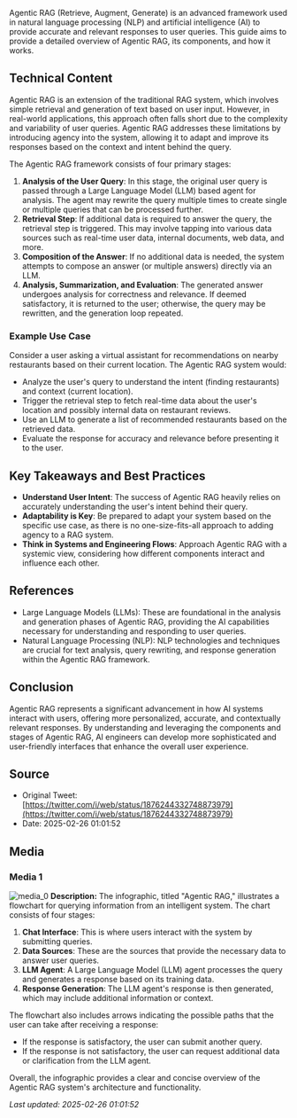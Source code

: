 Agentic RAG (Retrieve, Augment, Generate) is an advanced framework used in natural language processing (NLP) and artificial intelligence (AI) to provide accurate and relevant responses to user queries. This guide aims to provide a detailed overview of Agentic RAG, its components, and how it works.

## Technical Content
Agentic RAG is an extension of the traditional RAG system, which involves simple retrieval and generation of text based on user input. However, in real-world applications, this approach often falls short due to the complexity and variability of user queries. Agentic RAG addresses these limitations by introducing agency into the system, allowing it to adapt and improve its responses based on the context and intent behind the query.

The Agentic RAG framework consists of four primary stages:

1. **Analysis of the User Query**: In this stage, the original user query is passed through a Large Language Model (LLM) based agent for analysis. The agent may rewrite the query multiple times to create single or multiple queries that can be processed further.
2. **Retrieval Step**: If additional data is required to answer the query, the retrieval step is triggered. This may involve tapping into various data sources such as real-time user data, internal documents, web data, and more.
3. **Composition of the Answer**: If no additional data is needed, the system attempts to compose an answer (or multiple answers) directly via an LLM.
4. **Analysis, Summarization, and Evaluation**: The generated answer undergoes analysis for correctness and relevance. If deemed satisfactory, it is returned to the user; otherwise, the query may be rewritten, and the generation loop repeated.

### Example Use Case
Consider a user asking a virtual assistant for recommendations on nearby restaurants based on their current location. The Agentic RAG system would:

- Analyze the user's query to understand the intent (finding restaurants) and context (current location).
- Trigger the retrieval step to fetch real-time data about the user's location and possibly internal data on restaurant reviews.
- Use an LLM to generate a list of recommended restaurants based on the retrieved data.
- Evaluate the response for accuracy and relevance before presenting it to the user.

## Key Takeaways and Best Practices
- **Understand User Intent**: The success of Agentic RAG heavily relies on accurately understanding the user's intent behind their query.
- **Adaptability is Key**: Be prepared to adapt your system based on the specific use case, as there is no one-size-fits-all approach to adding agency to a RAG system.
- **Think in Systems and Engineering Flows**: Approach Agentic RAG with a systemic view, considering how different components interact and influence each other.

## References
- Large Language Models (LLMs): These are foundational in the analysis and generation phases of Agentic RAG, providing the AI capabilities necessary for understanding and responding to user queries.
- Natural Language Processing (NLP): NLP technologies and techniques are crucial for text analysis, query rewriting, and response generation within the Agentic RAG framework.

## Conclusion
Agentic RAG represents a significant advancement in how AI systems interact with users, offering more personalized, accurate, and contextually relevant responses. By understanding and leveraging the components and stages of Agentic RAG, AI engineers can develop more sophisticated and user-friendly interfaces that enhance the overall user experience.
## Source

- Original Tweet: [https://twitter.com/i/web/status/1876244332748873979](https://twitter.com/i/web/status/1876244332748873979)
- Date: 2025-02-26 01:01:52


## Media

### Media 1
![media_0](./media_0.jpg)
**Description:** The infographic, titled "Agentic RAG," illustrates a flowchart for querying information from an intelligent system. The chart consists of four stages:

1. **Chat Interface**: This is where users interact with the system by submitting queries.
2. **Data Sources**: These are the sources that provide the necessary data to answer user queries.
3. **LLM Agent**: A Large Language Model (LLM) agent processes the query and generates a response based on its training data.
4. **Response Generation**: The LLM agent's response is then generated, which may include additional information or context.

The flowchart also includes arrows indicating the possible paths that the user can take after receiving a response:

* If the response is satisfactory, the user can submit another query.
* If the response is not satisfactory, the user can request additional data or clarification from the LLM agent.

Overall, the infographic provides a clear and concise overview of the Agentic RAG system's architecture and functionality.

*Last updated: 2025-02-26 01:01:52*